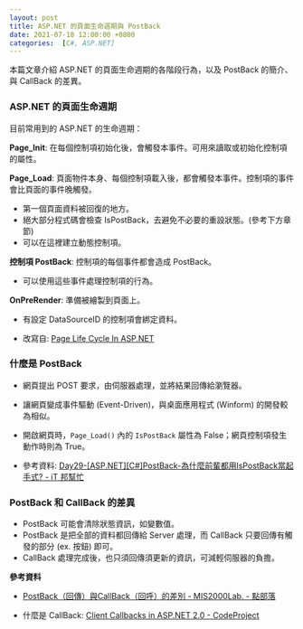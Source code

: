 ```yaml
---
layout: post
title: ASP.NET 的頁面生命週期與 PostBack
date: 2021-07-18 12:00:00 +0800
categories:  [C#, ASP.NET]
--- 
```


本篇文章介紹 ASP.NET 的頁面生命週期的各階段行為，以及 PostBack 的簡介、與 CallBack 的差異。

### ASP.NET 的頁面生命週期

目前常用到的 ASP.NET 的生命週期：

**Page_Init**: 在每個控制項初始化後，會觸發本事件。可用來讀取或初始化控制項的屬性。

**Page_Load**: 頁面物件本身、每個控制項載入後，都會觸發本事件。控制項的事件會比頁面的事件晚觸發。

- 第一個頁面資料被回復的地方。
- 絕大部分程式碼會檢查 IsPostBack，去避免不必要的重設狀態。(參考下方章節)
- 可以在這裡建立動態控制項。

**控制項 PostBack**: 控制項的每個事件都會造成 PostBack。

- 可以使用這些事件處理控制項的行為。

**OnPreRender**: 準備被繪製到頁面上。

- 有設定 DataSourceID 的控制項會綁定資料。

- 改寫自: [Page Life Cycle In ASP.NET](https://www.c-sharpcorner.com/UploadFile/8911c4/page-life-cycle-with-examples-in-Asp-Net/)

### 什麼是 PostBack

- 網頁提出 POST 要求，由伺服器處理，並將結果回傳給瀏覽器。
- 讓網頁變成事件驅動 (Event-Driven)，與桌面應用程式 (Winform) 的開發較為相似。
- 開啟網頁時，`Page_Load()` 內的 `IsPostBack` 屬性為 False；網頁控制項發生動作時則為 True。

- 參考資料: [Day29-[ASP.NET][C#]PostBack-為什麼前輩都用IsPostBack當起手式? - iT 邦幫忙](https://ithelp.ithome.com.tw/articles/10222506)

### PostBack 和 CallBack 的差異

- PostBack 可能會清除狀態資訊，如變數值。
- PostBack 是把全部的資料都回傳給 Server 處理，而 CallBack 只要回傳有觸發的部分 (ex. 按鈕) 即可。
- CallBack 處理完成後，也只須回傳須更新的資訊，可減輕伺服器的負擔。

**參考資料**

- [PostBack（回傳）與CallBack（回呼）的差別 - MIS2000Lab. - 點部落](https://dotblogs.com.tw/mis2000lab/2008/09/23/postback_callback)

- 什麼是 CallBack: [Client Callbacks in ASP.NET 2.0 - CodeProject](https://www.codeproject.com/Articles/14220/Client-Callbacks-in-ASP-NET-2-0-2)